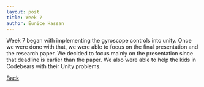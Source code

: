 ```yaml
---
layout: post
title: Week 7
author: Eunice Hassan
---
```


Week 7 began with implementing the gyroscope controls into unity. Once we were done with that, we were able to focus on the final presentation and the research paper. We decided to focus mainly on the presentation since that deadline is earlier than the paper. We also were able to help the kids in Codebears with their Unity problems.

[Back](./my-blog.html)

